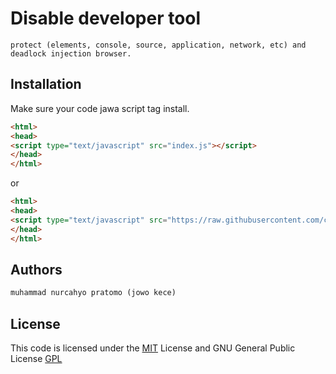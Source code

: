 # Disable developer tool 
```text
protect (elements, console, source, application, network, etc) and deadlock injection browser.
```
## Installation

Make sure your code jawa script tag install.

```html
<html>
<head>
<script type="text/javascript" src="index.js"></script>
</head>
</html>
```
or
```html
<html>
<head>
<script type="text/javascript" src="https://raw.githubusercontent.com/cohayfun/disable.developer.tools/main/index.js"></script>
</head>
</html>
```
## Authors
```html
muhammad nurcahyo pratomo (jowo kece)
```
## License
This code is licensed under the [MIT](https://choosealicense.com/licenses/mit/) License
and GNU General Public License
[GPL](http://www.gnu.org/licenses/gpl.html)
